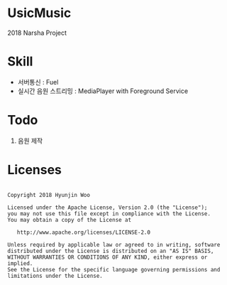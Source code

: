 # UsicMusic
2018 Narsha Project

# Skill
* 서버통신 : Fuel
* 실시간 음원 스트리밍 : MediaPlayer with Foreground Service

# Todo
1. 음원 제작

# Licenses
<pre><code>
Copyright 2018 Hyunjin Woo

Licensed under the Apache License, Version 2.0 (the "License");
you may not use this file except in compliance with the License.
You may obtain a copy of the License at

   http://www.apache.org/licenses/LICENSE-2.0

Unless required by applicable law or agreed to in writing, software
distributed under the License is distributed on an "AS IS" BASIS,
WITHOUT WARRANTIES OR CONDITIONS OF ANY KIND, either express or implied.
See the License for the specific language governing permissions and
limitations under the License.
</code>
</pre>

